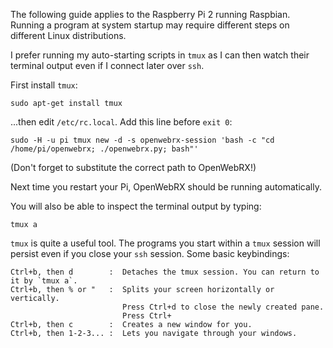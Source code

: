 The following guide applies to the Raspberry Pi 2 running Raspbian.
Running a program at system startup may require different steps on different Linux distributions.

I prefer running my auto-starting scripts in `tmux` as I can then watch their terminal output even if I connect later over `ssh`.

First install `tmux`:

    sudo apt-get install tmux

...then edit `/etc/rc.local`. Add this line before `exit 0`:

    sudo -H -u pi tmux new -d -s openwebrx-session 'bash -c "cd /home/pi/openwebrx; ./openwebrx.py; bash"'

(Don't forget to substitute the correct path to OpenWebRX!)

Next time you restart your Pi, OpenWebRX should be running automatically.

You will also be able to inspect the terminal output by typing:

    tmux a

`tmux` is quite a useful tool. The programs you start within a `tmux` session will persist even if you close your `ssh` session. Some basic keybindings:

    Ctrl+b, then d        :  Detaches the tmux session. You can return to it by `tmux a`.
    Ctrl+b, then % or "   :  Splits your screen horizontally or vertically.
                             Press Ctrl+d to close the newly created pane.
                             Press Ctrl+
    Ctrl+b, then c        :  Creates a new window for you.
    Ctrl+b, then 1-2-3... :  Lets you navigate through your windows.




